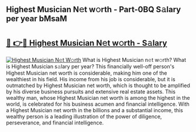 ## Highest Musician N𝚎t w𝚘rth - Part-0BQ S𝚊lary per year bMsaM

# <h2><a href="http://gc1wgh.nevu.top/?p=Highest+Musician">🔗 👉🔴 Highest Musician N𝚎t w𝚘rth - S𝚊lary</a></h2>

[![Highest Musician N𝚎t W𝚘rth](https://i.imgur.com/Oavwk0R.jpeg)](http://gc1wgh.nevu.top/?p=Highest+Musician)
What is Highest Musician n𝚎t w𝚘rth? What is Highest Musician s𝚊lary per year?
This financially well-off person's Highest Musician net worth is considerable, making him one of the wealthiest in his field. His income from his job is considerable, but it is outmatched by Highest Musician net worth, which is thought to be amplified by his diverse business pursuits and extensive real estate assets. This wealthy man, whose Highest Musician net worth is among the highest in the world, is celebrated for his business acumen and financial intelligence. With a Highest Musician net worth in the billions and a substantial income, this wealthy person is a leading illustration of the power of diligence, perseverance, and financial intelligence.
